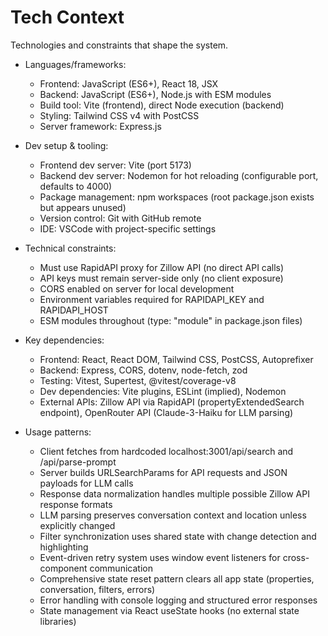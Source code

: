 # Tech Context
Technologies and constraints that shape the system.

- Languages/frameworks:
  - Frontend: JavaScript (ES6+), React 18, JSX
  - Backend: JavaScript (ES6+), Node.js with ESM modules
  - Build tool: Vite (frontend), direct Node execution (backend)
  - Styling: Tailwind CSS v4 with PostCSS
  - Server framework: Express.js

- Dev setup & tooling:
  - Frontend dev server: Vite (port 5173)
  - Backend dev server: Nodemon for hot reloading (configurable port, defaults to 4000)
  - Package management: npm workspaces (root package.json exists but appears unused)
  - Version control: Git with GitHub remote
  - IDE: VSCode with project-specific settings

- Technical constraints:
  - Must use RapidAPI proxy for Zillow API (no direct API calls)
  - API keys must remain server-side only (no client exposure)
  - CORS enabled on server for local development
  - Environment variables required for RAPIDAPI_KEY and RAPIDAPI_HOST
  - ESM modules throughout (type: "module" in package.json files)

- Key dependencies:
  - Frontend: React, React DOM, Tailwind CSS, PostCSS, Autoprefixer
  - Backend: Express, CORS, dotenv, node-fetch, zod
  - Testing: Vitest, Supertest, @vitest/coverage-v8
  - Dev dependencies: Vite plugins, ESLint (implied), Nodemon
  - External APIs: Zillow API via RapidAPI (propertyExtendedSearch endpoint), OpenRouter API (Claude-3-Haiku for LLM parsing)

- Usage patterns:
  - Client fetches from hardcoded localhost:3001/api/search and /api/parse-prompt
  - Server builds URLSearchParams for API requests and JSON payloads for LLM calls
  - Response data normalization handles multiple possible Zillow API response formats
  - LLM parsing preserves conversation context and location unless explicitly changed
  - Filter synchronization uses shared state with change detection and highlighting
  - Event-driven retry system uses window event listeners for cross-component communication
  - Comprehensive state reset pattern clears all app state (properties, conversation, filters, errors)
  - Error handling with console logging and structured error responses
  - State management via React useState hooks (no external state libraries)
